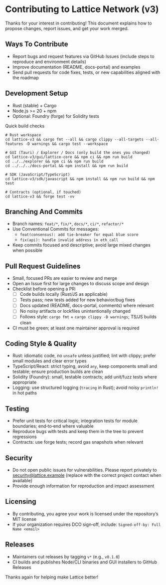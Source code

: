 # Contributing to Lattice Network (v3)

Thanks for your interest in contributing! This document explains how to propose changes, report issues, and get your work merged.

## Ways To Contribute
- Report bugs and request features via GitHub Issues (include steps to reproduce and environment details)
- Improve documentation (README, docs-portal) and examples
- Send pull requests for code fixes, tests, or new capabilities aligned with the roadmap

## Development Setup
- Rust (stable) + Cargo
- Node.js >= 20 + npm
- Optional: Foundry (forge) for Solidity tests

Quick build checks

```
# Rust workspace
cd lattice-v3 && cargo fmt --all && cargo clippy --all-targets --all-features -D warnings && cargo test --workspace

# GUI (Tauri) / Explorer / Docs (only build the ones you changed)
cd lattice-v3/gui/lattice-core && npm ci && npm run build
cd ../../explorer && npm ci && npm run build
cd ../../../docs-portal && npm install && npm run build

# SDK (JavaScript/TypeScript)
cd lattice-v3/sdk/javascript && npm install && npm run build && npm test

# Contracts (optional, if touched)
cd lattice-v3 && forge test -vv
```

## Branching And Commits
- Branch names: `feat/*`, `fix/*`, `docs/*`, `ci/*`, `refactor/*`
- Use Conventional Commits for messages:
  - `feat(consensus): add tie-breaker for equal blue score`
  - `fix(api): handle invalid address in eth_call`
- Keep commits focused and descriptive; avoid large mixed changes when possible

## Pull Request Guidelines
- Small, focused PRs are easier to review and merge
- Open an Issue first for large changes to discuss scope and design
- Checklist before opening a PR:
  - [ ] Code builds locally (Rust/JS as applicable)
  - [ ] Tests pass; new tests added for new behavior/bug fixes
  - [ ] Docs updated (README, docs-portal, comments) where relevant
  - [ ] No noisy artifacts or lockfiles unintentionally changed
  - [ ] Follows style: `cargo fmt` + `cargo clippy -D warnings`; TS/JS builds clean
- CI must be green; at least one maintainer approval is required

## Coding Style & Quality
- Rust: idiomatic code, no `unsafe` unless justified; lint with clippy; prefer small modules and clear error types
- TypeScript/React: strict typing, avoid `any`, keep components small and testable; ensure production builds are clean
- Solidity (Foundry): small, testable contracts; add unit/fuzz tests where appropriate
- Logging: use structured logging (`tracing` in Rust); avoid noisy `println!` in hot paths

## Testing
- Prefer unit tests for critical logic; integration tests for module boundaries; end‑to‑end where valuable
- Reproduce bugs with tests and keep them in the tree to prevent regressions
- Contracts: use forge tests; record gas snapshots when relevant

## Security
- Do not open public issues for vulnerabilities. Please report privately to security@lattice.example (replace with the correct project contact when available)
- Provide enough information for reproduction and impact assessment

## Licensing
- By contributing, you agree your work is licensed under the repository’s MIT license
- If your organization requires DCO sign‑off, include: `Signed-off-by: Full Name <email>`

## Releases
- Maintainers cut releases by tagging `v*` (e.g., `v0.1.0`)
- CI builds and publishes Node/CLI binaries and GUI installers to GitHub Releases

Thanks again for helping make Lattice better!

